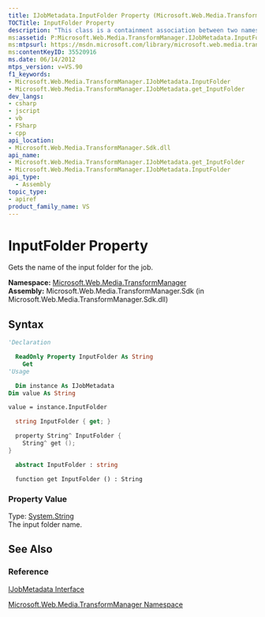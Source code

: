 ```yaml
---
title: IJobMetadata.InputFolder Property (Microsoft.Web.Media.TransformManager)
TOCTitle: InputFolder Property
description: "This class is a containment association between two namespace objects; the base type from which all object–configuration section associations derive."
ms:assetid: P:Microsoft.Web.Media.TransformManager.IJobMetadata.InputFolder
ms:mtpsurl: https://msdn.microsoft.com/library/microsoft.web.media.transformmanager.ijobmetadata.inputfolder(v=VS.90)
ms:contentKeyID: 35520916
ms.date: 06/14/2012
mtps_version: v=VS.90
f1_keywords:
- Microsoft.Web.Media.TransformManager.IJobMetadata.InputFolder
- Microsoft.Web.Media.TransformManager.IJobMetadata.get_InputFolder
dev_langs:
- csharp
- jscript
- vb
- FSharp
- cpp
api_location:
- Microsoft.Web.Media.TransformManager.Sdk.dll
api_name:
- Microsoft.Web.Media.TransformManager.IJobMetadata.get_InputFolder
- Microsoft.Web.Media.TransformManager.IJobMetadata.InputFolder
api_type:
  - Assembly
topic_type:
- apiref
product_family_name: VS
---
```


# InputFolder Property

Gets the name of the input folder for the job.

**Namespace:**  [Microsoft.Web.Media.TransformManager](microsoft-web-media-transformmanager-namespace.md)  
**Assembly:**  Microsoft.Web.Media.TransformManager.Sdk (in Microsoft.Web.Media.TransformManager.Sdk.dll)

## Syntax

```vb
'Declaration

  ReadOnly Property InputFolder As String
    Get
'Usage

  Dim instance As IJobMetadata
Dim value As String

value = instance.InputFolder
```

```csharp
  string InputFolder { get; }
```

```cpp
  property String^ InputFolder {
    String^ get ();
}
```

``` fsharp
  abstract InputFolder : string
```

```jscript
  function get InputFolder () : String
```

### Property Value

Type: [System.String](https://msdn.microsoft.com/library/s1wwdcbf)  
The input folder name.  

## See Also

### Reference

[IJobMetadata Interface](ijobmetadata-interface-microsoft-web-media-transformmanager.md)

[Microsoft.Web.Media.TransformManager Namespace](microsoft-web-media-transformmanager-namespace.md)
